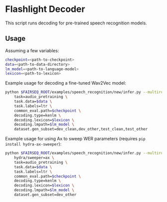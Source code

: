 # Flashlight Decoder

This script runs decoding for pre-trained speech recognition models.

## Usage

Assuming a few variables:

```bash
checkpoint=<path-to-checkpoint>
data=<path-to-data-directory>
lm_model=<path-to-language-model>
lexicon=<path-to-lexicon>
```

Example usage for decoding a fine-tuned Wav2Vec model:

```bash
python $FAIRSEQ_ROOT/examples/speech_recognition/new/infer.py --multirun \
    task=audio_pretraining \
    task.data=$data \
    task.labels=ltr \
    common_eval.path=$checkpoint \
    decoding.type=kenlm \
    decoding.lexicon=$lexicon \
    decoding.lmpath=$lm_model \
    dataset.gen_subset=dev_clean,dev_other,test_clean,test_other
```

Example usage for using Ax to sweep WER parameters (requires `pip install hydra-ax-sweeper`):

```bash
python $FAIRSEQ_ROOT/examples/speech_recognition/new/infer.py --multirun \
    hydra/sweeper=ax \
    task=audio_pretraining \
    task.data=$data \
    task.labels=ltr \
    common_eval.path=$checkpoint \
    decoding.type=kenlm \
    decoding.lexicon=$lexicon \
    decoding.lmpath=$lm_model \
    dataset.gen_subset=dev_other
```
